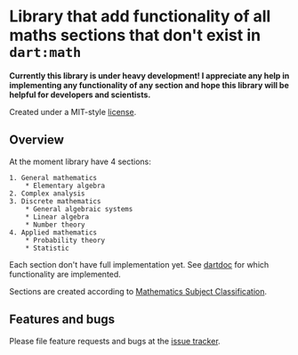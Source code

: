 # Library that add functionality of all maths sections that don't exist in `dart:math`

__Currently this library is under heavy development! I appreciate any help in implementing any functionality of any section and hope this library will be helpful for developers
and scientists.__

Created under a MIT-style
[license](https://github.com/YevhenKap/extended_math/blob/master/LICENSE).

## Overview

At the moment library have 4 sections:

    1. General mathematics
        * Elementary algebra
    2. Complex analysis
    3. Discrete mathematics
        * General algebraic systems
        * Linear algebra
        * Number theory
    4. Applied mathematics
        * Probability theory
        * Statistic

Each section don't have full implementation yet.
See [dartdoc](https://pub.dartlang.org/documentation/extended_math/latest/) for which functionality are implemented.

Sections are created according to [Mathematics Subject Classification](https://en.wikipedia.org/wiki/Mathematics_Subject_Classification).

## Features and bugs

Please file feature requests and bugs at the [issue tracker][tracker].

[tracker]: https://github.com/YevhenKap/extended_math/issues